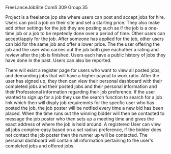 FreeLanceJobSite 
ComS 309 Group 35




Project is a freelance jop site where users can post and accept jobs for hire.  Users can post a job on their site and set a starting price.  They also make add other settings for the job they are posting such as if the job is a one-time job or a job to be repetedly done over a period of time.  Other users can accept/apply for the job.  After someone has applied for the job, other users can bid for the same job and offer a lower price.  The the user offering the job and the user who carries out the job both give eachother a rating and review after the job is finished. Users each have a public history of jobs they have done in the past.  Users can also be reported.

There will exist a  register page for users who want to view all posted jobs, and demanding jobs that will have a higher payout to work ratio. After the user has signed up, they then can view their personal dashboard with their completed jobs and their posted jobs and their personal information and their Professional information regarding their job preference. If the user wanted to sign up for a job they use the search function to search for a job link which then will disply job requiremnts for the specfic user who has posted the job, the job poster will be notfied every time a new bid has been placed. When the time runs out the winning bidder will then be contacted to message the job poster who then sets up a meeting time and gives the exact address of where the job is held around. A registered User can view all jobs complex-easy based on a set radius preference, if the bidder does not contact the job poster then the runner up will be contacted. The personal dashboard will contain all information pertaining to the user's completed jobs and offered jobs.
